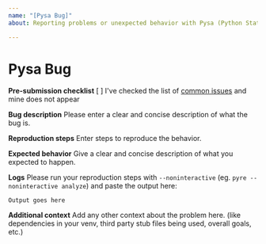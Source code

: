 ```yaml
---
name: "[Pysa Bug]"
about: Reporting problems or unexpected behavior with Pysa (Python Static Analysis run through `pyre analyze`).

---
```


# Pysa Bug
**Pre-submission checklist**
[ ] I've checked the list of [common issues](https://pyre-check.org/docs/pysa-quickstart/#common-issues) and mine does not appear

**Bug description**
Please enter a clear and concise description of what the bug is.

**Reproduction steps**
Enter steps to reproduce the behavior.

**Expected behavior**
Give a clear and concise description of what you expected to happen.

**Logs**
Please run your reproduction steps with `--noninteractive` (eg. `pyre --noninteractive analyze`) and paste the output here:

```
Output goes here
```

**Additional context**
Add any other context about the problem here. (like dependencies in your venv, third party stub files being used, overall goals, etc.)
